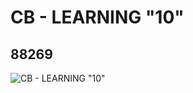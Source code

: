 # CB - LEARNING "10"
## 88269
![CB - LEARNING "10"](https://lc-www-live-s.legocdn.com/media/bricks/5/2/4566632.jpg)